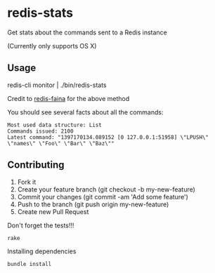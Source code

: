 # redis-stats

Get stats about the commands sent to a Redis instance

(Currently only supports OS X)

## Usage

  redis-cli monitor | ./bin/redis-stats
    
Credit to [redis-faina](https://github.com/Instagram/redis-faina) for the above method

You should see several facts about all the commands:

    Most used data structure: List
    Commands issued: 2100
    Latest command: "1397170134.089152 [0 127.0.0.1:51958] \"LPUSH\" \"names\" \"Foo\" \"Bar\" \"Baz\""

## Contributing

1. Fork it
2. Create your feature branch (git checkout -b my-new-feature)
3. Commit your changes (git commit -am 'Add some feature')
4. Push to the branch (git push origin my-new-feature)
5. Create new Pull Request


Don't forget the tests!!!

    rake

Installing dependencies

    bundle install
